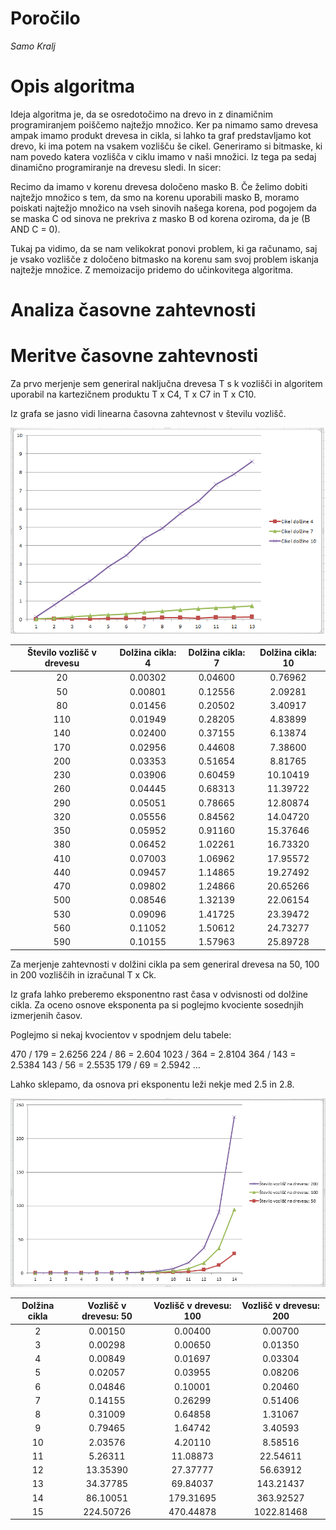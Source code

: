 # Poročilo

*Samo Kralj*

# Opis algoritma

Ideja algoritma je, da se osredotočimo na drevo in z dinamičnim programiranjem poiščemo najtežjo množico. Ker pa nimamo samo drevesa ampak imamo
produkt drevesa in cikla, si lahko ta graf predstavljamo kot drevo, ki ima potem na vsakem vozlišču še cikel. Generiramo si bitmaske, ki nam povedo
katera vozlišča v ciklu imamo v naši množici. Iz tega pa sedaj dinamično programiranje na drevesu sledi. In sicer:

Recimo da imamo v korenu drevesa določeno masko B. Če želimo dobiti najtežjo množico s tem, da smo na korenu uporabili masko B, 
moramo poiskati najtežjo množico na vseh sinovih našega korena, pod pogojem da se maska C od sinova ne prekriva z masko B od korena oziroma, 
da je (B AND C = 0).

Tukaj pa vidimo, da se nam velikokrat ponovi problem, ki ga računamo, saj je vsako vozlišče z določeno bitmasko na korenu sam svoj problem
iskanja najtežje množice. Z memoizacijo pridemo do učinkovitega algoritma.

# Analiza časovne zahtevnosti

# Meritve časovne zahtevnosti

Za prvo merjenje sem generiral naključna drevesa T s k vozlišči in algoritem uporabil na kartezičnem produktu T x C4, T x C7 in T x C10.

Iz grafa se jasno vidi linearna časovna zahtevnost v številu vozlišč.

![Graf izmerjenih časov](Stvozlisc.png)

| Število vozlišč v drevesu | Dolžina cikla: 4 | Dolžina cikla: 7 | Dolžina cikla: 10 |
|:-----:|:---------:|:---------:|:----------:|
| 20  | 0.00302 | 0.04600 | 0.76962  |
| 50  | 0.00801 | 0.12556 | 2.09281  |
| 80  | 0.01456 | 0.20502 | 3.40917  |
| 110 | 0.01949 | 0.28205 | 4.83899  |
| 140 | 0.02400 | 0.37155 | 6.13874  |
| 170 | 0.02956 | 0.44608 | 7.38600  |
| 200 | 0.03353 | 0.51654 | 8.81765  |
| 230 | 0.03906 | 0.60459 | 10.10419 |
| 260 | 0.04445 | 0.68313 | 11.39722 |
| 290 | 0.05051 | 0.78665 | 12.80874 |
| 320 | 0.05556 | 0.84562 | 14.04720 |
| 350 | 0.05952 | 0.91160 | 15.37646 |
| 380 | 0.06452 | 1.02261 | 16.73320 |
| 410 | 0.07003 | 1.06962 | 17.95572 |
| 440 | 0.09457 | 1.14865 | 19.27492 |
| 470 | 0.09802 | 1.24866 | 20.65266 |
| 500 | 0.08546 | 1.32139 | 22.06154 |
| 530 | 0.09096 | 1.41725 | 23.39472 |
| 560 | 0.11052 | 1.50612 | 24.73277 |
| 590 | 0.10155 | 1.57963 | 25.89728 |

Za merjenje zahtevnosti v dolžini cikla pa sem generiral drevesa na 50, 100 in 200 vozliščih in izračunal T x Ck.

Iz grafa lahko preberemo eksponentno rast časa v odvisnosti od dolžine cikla. Za oceno osnove eksponenta pa si poglejmo kvociente sosednjih izmerjenih
časov. 

Poglejmo si nekaj kvocientov v spodnjem delu tabele:

470 / 179 = 2.6256
224 / 86 = 2.604
1023 / 364 = 2.8104
364 / 143 = 2.5384
143 / 56 = 2.5535
179 / 69 = 2.5942
...

Lahko sklepamo, da osnova pri eksponentu leži nekje med 2.5 in 2.8.

![Graf izmerjenih časov2](dolzinacikla.png)

| Dolžina cikla | Vozlišč v drevesu: 50 | Vozlišč v drevesu: 100 | Vozlišč v drevesu: 200 |
|:----:|:-----------:|:-----------:|:------------:|
| 2  | 0.00150   | 0.00400   | 0.00700    |
| 3  | 0.00298   | 0.00650   | 0.01350    |
| 4  | 0.00849   | 0.01697   | 0.03304    |
| 5  | 0.02057   | 0.03955   | 0.08206    |
| 6  | 0.04846   | 0.10001   | 0.20460    |
| 7  | 0.14155   | 0.26299   | 0.51406    |
| 8  | 0.31009   | 0.64858   | 1.31067    |
| 9  | 0.79465   | 1.64742   | 3.40593    |
| 10 | 2.03576   | 4.20110   | 8.58516    |
| 11 | 5.26311   | 11.08873  | 22.54611   |
| 12 | 13.35390  | 27.37777  | 56.63912   |
| 13 | 34.37785  | 69.84037  | 143.21437  |
| 14 | 86.10051  | 179.31695 | 363.92527  |
| 15 | 224.50726 | 470.44878 | 1022.81468 |



